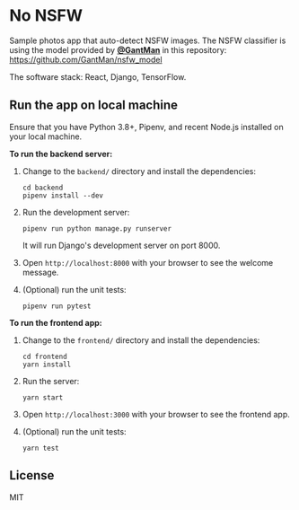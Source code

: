 No NSFW 
=======
Sample photos app that auto-detect NSFW images. The NSFW classifier is using the model provided 
by <a href="https://github.com/GantMan"><strong>@GantMan</strong></a> in this repository: 
https://github.com/GantMan/nsfw_model

The software stack: React, Django, TensorFlow.

Run the app on local machine
----------------------------
Ensure that you have Python 3.8+, Pipenv, and recent Node.js installed on your local machine.

**To run the backend server:**

1.  Change to the `backend/` directory and install the dependencies:

        cd backend
        pipenv install --dev

2.  Run the development server:

        pipenv run python manage.py runserver

    It will run Django's development server on port 8000.
        
3.  Open `http://localhost:8000` with your browser to see the welcome message.

4.  (Optional) run the unit tests:

        pipenv run pytest

**To run the frontend app:**

1.  Change to the `frontend/` directory and install the dependencies:

        cd frontend
        yarn install

2.  Run the server:

        yarn start

3.  Open `http://localhost:3000` with your browser to see the frontend app.

4.  (Optional) run the unit tests:

        yarn test


License
-------
MIT
